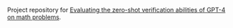 Project repository for [Evaluating the zero-shot verification abilities of GPT-4 on math problems](https://dahoas.github.io/llms/reasoning/2024/01/12/critic.html).
